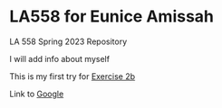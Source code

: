 # LA558 for Eunice Amissah
LA 558 Spring 2023 Repository


I will add info about myself

This is my first try for [Exercise 2b](map2bex_2.md)

Link to [Google](http://www.google.com)

